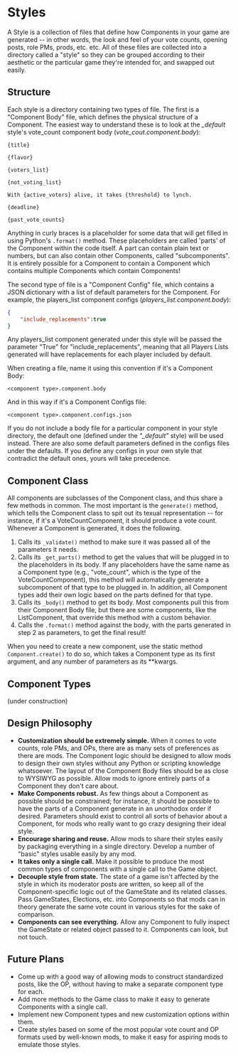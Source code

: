 # Styles
A Style is a collection of files that define how Components in your game are generated -- in other words, the look and feel of your vote counts, opening posts, role PMs, prods, etc. etc. All of these files are collected into a directory called a "style" so they can be grouped according to their aesthetic or the particular game they're intended for, and swapped out easily.

## Structure
Each style is a directory containing two types of file. The first is a "Component Body" file, which defines the physical structure of a Component. The easiest way to understand these is to look at the *\_default* style's vote_count component body (*vote_cout.component.body*):
```
{title}

{flavor}

{voters_list}

{not_voting_list}

With {active_voters} alive, it takes {threshold} to lynch.

{deadline}

{past_vote_counts}
```
Anything in curly braces is a placeholder for some data that will get filled in using Python's `.format()` method. These placeholders are called 'parts' of the Component within the code itself. A part can contain plain text or numbers, but can also contain other Components, called "subcomponents". It is entirely possible for a Component to contain a Component which contains multiple Components which contain Components!

The second type of file is a "Component Config" file, which contains a JSON dictionary with a list of default parameters for the Component. For example, the players_list component configs (*players_list.component.body*):
```json
{
	"include_replacements":true
}
```
Any players_list component generated under this style will be passed the parameter "True" for "include_replacements", meaning that all Players Lists generated will have replacements for each player included by default.

When creating a file, name it using this convention if it's a Component Body:
```
<component type>.component.body
```
And in this way if it's a Component Configs file:
```
<component type>.component.configs.json
```
If you do not include a body file for a particular component in your style directory, the default one (defined under the *"\_default"* style) will be used instead. There are also some default parameters defined in the configs files under the defaults. If you define any configs in your own style that contradict the default ones, yours will take precedence.

## Component Class
All components are subclasses of the Component class, and thus share a few methods in common. The most important is the `generate()` method, which tells the Component class to spit out its texual representation -- for instance, if it's a VoteCountComponent, it should produce a vote count. Whenever a Component is generated, it does the following.

1. Calls its `_validate()` method to make sure it was passed all of the parameters it needs.
2. Calls its `_get_parts()` method to get the values that will be plugged in to the placeholders in its body. If any placeholders have the same name as a Component type (e.g., "vote_count", which is the type of the VoteCountComponent), this method will automatically generate a subcomponent of that type to be plugged in. In addition, all Component types add their own logic based on the parts defined for that type.
3. Calls its `_body()` method to get its body. Most components pull this from their Component Body file, but there are some components, like the ListComponent, that override this method with a custom behavior.
4. Calls the `.format()` method against the body, with the parts generated in step 2 as parameters, to get the final result!

When you need to create a new component, use the static method `Component.create()` to do so, which takes a Component type as its first argument, and any number of parameters as its \*\*kwargs.

## Component Types
(under construction)

## Design Philosophy
* **Customization should be extremely simple.** When it comes to vote counts, role PMs, and OPs, there are as many sets of preferences as there are mods. The Component logic should be designed to allow mods to design their own styles without any Python or scripting knowledge whatsoever. The layout of the Component Body files should be as close to WYSIWYG as possible. Allow mods to ignore entirely parts of a Component they don't care about.
* **Make Components robust.** As few things about a Component as possible should be constrained; for instance, it should be possible to have the parts of a Component generate in an unorthodox order if desired. Parameters should exist to control all sorts of behavior about a Component, for mods who really want to go crazy designing their ideal style.
* **Encourage sharing and reuse.** Allow mods to share their styles easily by packaging everything in a single directory. Develop a number of "basic" styles usable easily by any mod.
* **It takes only a single call.** Make it possible to produce the most common types of components with a single call to the Game object.
* **Decouple style from state.** The state of a game isn't affected by the style in which its moderator posts are written, so keep all of the Component-specific logic out of the GameState and its related classes. Pass GameStates, Elections, etc. into Components so that mods can in theory generate the same vote count in various styles for the sake of comparison.
* **Components can see everything.** Allow any Component to fully inspect the GameState or related object passed to it. Components can look, but not touch.

## Future Plans
* Come up with a good way of allowing mods to construct standardized posts, like the OP, without having to make a separate component type for each.
* Add more methods to the Game class to make it easy to generate Components with a single call.
* Implement new Component types and new customization options within them.
* Create styles based on some of the most popular vote count and OP formats used by well-known mods, to make it easy for aspiring mods to emulate those styles.